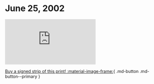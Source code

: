 # June 25, 2002

![](https://www.achewood.com/comic.php?date=06252002)

[Buy a signed strip of this print! :material-image-frame:](https://achewood-holiday-pop-up.myshopify.com/products/strip#06282002){ .md-button .md-button--primary }
